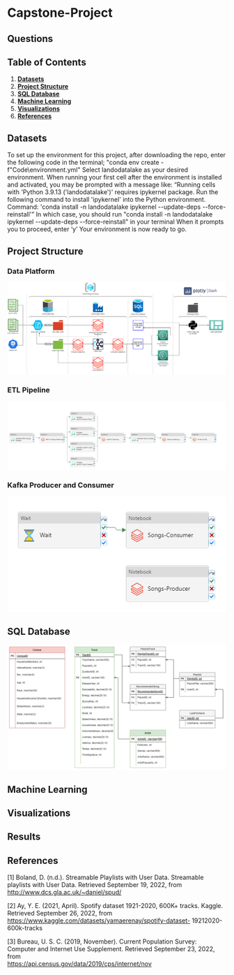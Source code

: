 # Capstone-Project

## Questions

## Table of Contents
1. **[Datasets](#datasets)**
2. **[Project Structure](#structure)**
3. **[SQL Database](#sql)**
4. **[Machine Learning](#learning)**
5. **[Visualizations](#Visuals)**
6. **[References](#references)**


<a name="datasets"></a>
## Datasets
To set up the environment for this project, after downloading the repo, enter the following code in the terminal; "conda env create -f"Code\environment.yml"
Select landodatalake as your desired environment.
When running your first cell after the environment is installed and activated, you may be prompted with a message like:
“Running cells with 'Python 3.9.13 ('landodatalake')' requires ipykernel package.
Run the following command to install 'ipykernel' into the Python environment. 
Command: 'conda install -n landodatalake ipykernel --update-deps --force-reinstall'”
In which case, you should run "conda install -n landodatalake ipykernel --update-deps --force-reinstall" in your terminal
When it prompts you to proceed, enter ‘y’
Your environment is now ready to go.


<a name="structure"></a>
## Project Structure
### Data Platform
![Owner](https://github.com/EduardStalmakov/Capstone-Project/blob/main/ProjectSpecifications/DataPlaformDiagram.png)
### ETL Pipeline
![Owner](https://github.com/EduardStalmakov/Capstone-Project/blob/main/ProjectSpecifications/ETL-Pipeline.PNG)
### Kafka Producer and Consumer
![Owner](https://github.com/EduardStalmakov/Capstone-Project/blob/main/ProjectSpecifications/Kafka-Producer-Consumer.PNG)

<a name="sql"></a>
## SQL Database
![SQL-Data](https://github.com/EduardStalmakov/Capstone-Project/blob/main/ERD.png)
<a name="learning"></a>
## Machine Learning

<a name="Visuals"></a>
## Visualizations

<a name="results"></a>
## Results

<a name="references"></a>
## References
[1] Boland, D. (n.d.). Streamable Playlists with User Data. Streamable playlists with User Data.
        Retrieved September 19, 2022, from http://www.dcs.gla.ac.uk/~daniel/spud/
        
[2] Ay, Y. E. (2021, April). Spotify dataset 1921-2020, 600K+ tracks. Kaggle. Retrieved September 26,
        2022, from https://www.kaggle.com/datasets/yamaerenay/spotify-dataset- 19212020-600k-tracks 
        
[3] Bureau, U. S. C. (2019, November). Current Population Survey: Computer and Internet Use Supplement. Retrieved September 23, 2022, from  
        https://api.census.gov/data/2019/cps/internet/nov
